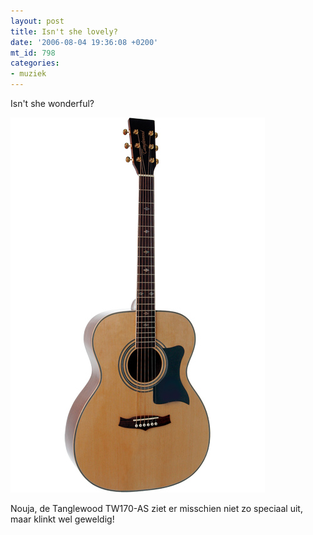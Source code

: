 ```yaml
---
layout: post
title: Isn't she lovely?
date: '2006-08-04 19:36:08 +0200'
mt_id: 798
categories:
- muziek
---
```

Isn't she wonderful?

<a href="http://www.tanglewoodguitars.co.uk/products/stockDetails.asp?cID=437&sID=1747"><img src="/images/TW170AS-MED.jpg" width="407" height="600" alt="Tanglewood TW170-AS" /></a>

Nouja, de Tanglewood TW170-AS ziet er misschien niet zo speciaal uit, maar klinkt wel geweldig!
